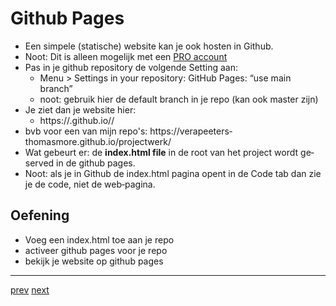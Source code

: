 # Github Pages

* Een simpele (statische) website kan je ook hosten in Github.
* Noot: Dit is alleen mogelijk met een [PRO account](02_github_account.md)  
* Pas in je github repository de volgende Setting aan:
  * Menu > Settings in your repository: GitHub Pages: “use main branch”
  * noot: gebruik hier de default branch in je repo (kan ook master zijn)   
* Je ziet dan je website hier:
   * https://<USERNAME>.github.io/<REPONAME>/
* bvb voor een van mijn repo's: https://verapeeters‐thomasmore.github.io/projectwerk/
* Wat gebeurt er: de **index.html file** in de root van het project wordt ge‐served in de github pages.
* Noot: als je in Github de index.html pagina opent in de Code tab dan zie je de code, niet de
web‐pagina.

## Oefening
* Voeg een index.html toe aan je repo 
* activeer github pages voor je repo
* bekijk je website op github pages 

---
[prev](04_connect_existing_local_repo.md)
[next](../04_collaboration_tool/01_simpele_workflow.md)
